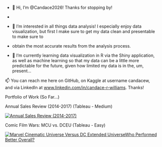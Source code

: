 - 👋 Hi, I’m @Candace2026! Thanks for stopping by!
- 
- 👀 I’m interested in all things data analysis! I especially enjoy data visualization, but first I make sure to get my data clean and presentable to make sure to
- obtain the most accurate results from the analysis process.

- 🌱 I’m currently learning data visualization in R via the Shiny application, as well as machine learning so that my data can be a little more predictable for the future, given how limited my data is in the, um, present...

📫 You can reach me here on GitHub, on Kaggle at username candacew, and via LinkedIn at www.linkedin.com/in/candace-r-williams. Thanks!

Portfolio of Work (So Far...)

Annual Sales Review (2014-2017) (Tableau - Medium)

<div class='tableauPlaceholder' id='viz1660007001092' style='position: relative'><noscript><a href='#'><img alt='Annual Sales Review (2014-2017) ' src='https:&#47;&#47;public.tableau.com&#47;static&#47;images&#47;Sa&#47;SalesReview2014-2017&#47;Dashboard1&#47;1_rss.png' style='border: none' /></a></noscript><object class='tableauViz'  style='display:none;'><param name='host_url' value='https%3A%2F%2Fpublic.tableau.com%2F' /> <param name='embed_code_version' value='3' /> <param name='site_root' value='' /><param name='name' value='SalesReview2014-2017&#47;Dashboard1' /><param name='tabs' value='no' /><param name='toolbar' value='yes' /><param name='static_image' value='https:&#47;&#47;public.tableau.com&#47;static&#47;images&#47;Sa&#47;SalesReview2014-2017&#47;Dashboard1&#47;1.png' /> <param name='animate_transition' value='yes' /><param name='display_static_image' value='yes' /><param name='display_spinner' value='yes' /><param name='display_overlay' value='yes' /><param name='display_count' value='yes' /><param name='language' value='en-US' /></object></div>                <script type='text/javascript'>                    var divElement = document.getElementById('viz1660007001092');                    var vizElement = divElement.getElementsByTagName('object')[0];                    if ( divElement.offsetWidth > 800 ) { vizElement.style.width='1000px';vizElement.style.height='827px';} else if ( divElement.offsetWidth > 500 ) { vizElement.style.width='1000px';vizElement.style.height='827px';} else { vizElement.style.width='100%';vizElement.style.height='2527px';}                     var scriptElement = document.createElement('script');                    scriptElement.src = 'https://public.tableau.com/javascripts/api/viz_v1.js';                    vizElement.parentNode.insertBefore(scriptElement, vizElement);                </script>

Comic Film Wars: MCU vs. DCEU (Tableau - Easy)

<div class='tableauPlaceholder' id='viz1660007107483' style='position: relative'><noscript><a href='#'><img alt='Marvel Cinematic Universe Versus DC Extended UniverseWho Performed Better Overall? ' src='https:&#47;&#47;public.tableau.com&#47;static&#47;images&#47;Co&#47;ComicBookFilmWarsMCUvs_DCEU&#47;Dashboard1&#47;1_rss.png' style='border: none' /></a></noscript><object class='tableauViz'  style='display:none;'><param name='host_url' value='https%3A%2F%2Fpublic.tableau.com%2F' /> <param name='embed_code_version' value='3' /> <param name='site_root' value='' /><param name='name' value='ComicBookFilmWarsMCUvs_DCEU&#47;Dashboard1' /><param name='tabs' value='no' /><param name='toolbar' value='yes' /><param name='static_image' value='https:&#47;&#47;public.tableau.com&#47;static&#47;images&#47;Co&#47;ComicBookFilmWarsMCUvs_DCEU&#47;Dashboard1&#47;1.png' /> <param name='animate_transition' value='yes' /><param name='display_static_image' value='yes' /><param name='display_spinner' value='yes' /><param name='display_overlay' value='yes' /><param name='display_count' value='yes' /><param name='language' value='en-US' /></object></div>                <script type='text/javascript'>                    var divElement = document.getElementById('viz1660007107483');                    var vizElement = divElement.getElementsByTagName('object')[0];                    if ( divElement.offsetWidth > 800 ) { vizElement.style.width='1000px';vizElement.style.height='827px';} else if ( divElement.offsetWidth > 500 ) { vizElement.style.width='1000px';vizElement.style.height='827px';} else { vizElement.style.width='100%';vizElement.style.height='1977px';}                     var scriptElement = document.createElement('script');                    scriptElement.src = 'https://public.tableau.com/javascripts/api/viz_v1.js';                    vizElement.parentNode.insertBefore(scriptElement, vizElement);                </script>

<!---
Candace2026/Candace2026 is a ✨ special ✨ repository because its `README.md` (this file) appears on your GitHub profile.
You can click the Preview link to take a look at your changes.
--->

